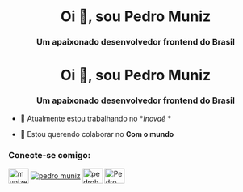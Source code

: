 <h1 align="center">Oi 👋, sou Pedro Muniz</h1>
<h3 align="center">Um apaixonado desenvolvedor frontend do Brasil</h3><h1 align="center">Oi 👋, sou Pedro Muniz</h1>
<h3 align="center">Um apaixonado desenvolvedor frontend do Brasil</h3>

- 🔭 Atualmente estou trabalhando no **Inovaê* *

- 👯 Estou querendo colaborar no **Com o mundo**

<h3 align="left">Conecte-se comigo:</h3>
<p align="left">
<a href="https:// twitter.com/munizeraaa" target="blank"><img align="center" src="https://raw.githubusercontent.com/rahuldkjain/github-profile-readme-generator/master/src/images/icons/ Social/twitter.svg" alt="munizeraaa" height="30" width="40" /></a>
<a href="https://fb.com/pedro muniz" target="blank"><img align="center" src="https://raw.githubusercontent.com/rahuldkjain/github-profile-readme-generator/master/src/images/icons/Social/facebook.svg" alt="pedro muniz" altura ="30" largura="40" /></a>
<a href="https://instagram.com/pedrohpmuniz" target="blank"><img align="center" src="https://raw.githubusercontent.com/rahuldkjain/github-profile-readme-generator /master/src/images/icons/Social/instagram.svg" alt="pedrohpmuniz" height="30" width="40" /></a>
<a href="https://discord.gg/Pedro Muniz#5029" target="blank"><img align="center" src="https://raw.githubusercontent.com/rahuldkjain/github-profile-readme-generator/master/src/images/icons/Social/ discord.svg" alt="Pedro Muniz#5029" height="30" width="40" /></a>
</p>
